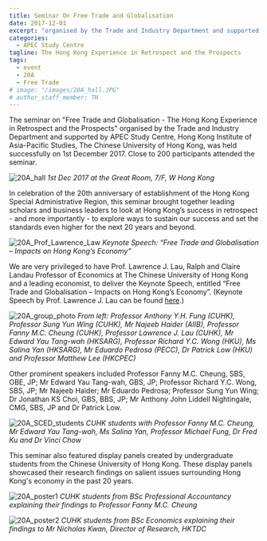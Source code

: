 ```yaml
---
title: Seminar On Free Trade and Globalisation
date: 2017-12-01
excerpt: "organised by the Trade and Industry Department and supported by APEC Study Centre, HKIAPS"
categories:
  - APEC Study Centre
tagline: The Hong Kong Experience in Retrospect and the Prospects
tags:
  - event
  - 20A
  - Free Trade
# image: "/images/20A_hall.JPG"
# author_staff_member: TH
---
```

The seminar on "Free Trade and Globalisation - The Hong Kong Experience in Retrospect and the Prospects" organised by the Trade and Industry Department and supported by APEC Study Centre, Hong Kong Institute of Asia-Pacific Studies, The Chinese University of Hong Kong, was held successfully on 1st December 2017. Close to 200 participants attended the seminar.

![20A_hall](/assets/old_images/20A_backdrop.jpg)
*1st Dec 2017 at the Great Room, 7/F, W Hong Kong*

In celebration of the 20th anniversary of establishment of the Hong Kong Special Administrative Region, this seminar brought together leading scholars and business leaders to look at Hong Kong’s success in retrospect - and more importantly - to explore ways to sustain our success and set the standards even higher for the next 20 years and beyond.

![20A_Prof_Lawrence_Law](/assets/old_images/20A_Prof_Lawrence_Law.jpg)
*Keynote Speech: “Free Trade and Globalisation – Impacts on Hong Kong’s Economy”*

We are very privileged to have Prof. Lawrence J. Lau, Ralph and Claire Landau Professor of Economics at The Chinese University of Hong Kong and a leading economist, to deliver the Keynote Speech, entitled “Free Trade and Globalisation – Impacts on Hong Kong’s Economy”. (Keynote Speech by Prof. Lawrence J. Lau can be found [here](http://www.cuhk.edu.hk/hkiaps/apecsc/20171201_ppts/Free%20Trade%20and%20Globalization%20171201.pptx).)

![20A_group_photo](/assets/old_images/20A_group.jpg)
*From left: Professor Anthony Y.H. Fung (CUHK), Professor Sung Yun Wing (CUHK), Mr Najeeb Haider (AIIB), Professor Fanny M.C. Cheung (CUHK), Professor Lawrence J. Lau (CUHK), Mr Edward Yau Tang-wah (HKSARG), Professor Richard Y.C. Wong (HKU), Ms Salina Yan (HKSARG), Mr Eduardo Pedrosa (PECC), Dr Patrick Low (HKU) and Professor Matthew Lee (HKCPEC)*

Other prominent speakers included Professor Fanny M.C. Cheung, SBS, OBE, JP; Mr Edward Yau Tang-wah, GBS, JP; Professor Richard Y.C. Wong, SBS, JP; Mr Najeeb Haider; Mr Eduardo Pedrosa; Professor Sung Yun Wing; Dr Jonathan KS Choi, GBS, BBS, JP; Mr Anthony John Liddell Nightingale, CMG, SBS, JP and Dr Patrick Low.

![20A_SCED_students](/assets/old_images/20A_SCED_students.jpg)
*CUHK students with Professor Fanny M.C. Cheung, Mr Edward Yau Tang-wah, Ms Salina Yan, Professor Michael Fung, Dr Fred Ku and Dr Vinci Chow*

This seminar also featured display panels created by undergraduate students from the Chinese University of Hong Kong. These display panels showcased their research findings on salient issues surrounding Hong Kong's economy in the past 20 years.

![20A_poster1](/assets/old_images/20A_poster1.jpg)
*CUHK students from BSc Professional Accountancy explaining their findings to Professor Fanny M.C. Cheung*

![20A_poster2](/assets/old_images/20A_poster2.jpg)
*CUHK students from BSc Economics explaining their findings to Mr Nicholas Kwan, Director of Research, HKTDC*
